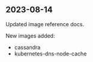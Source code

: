 ## 2023-08-14

Updated image reference docs.

New images added:

- cassandra
- kubernetes-dns-node-cache